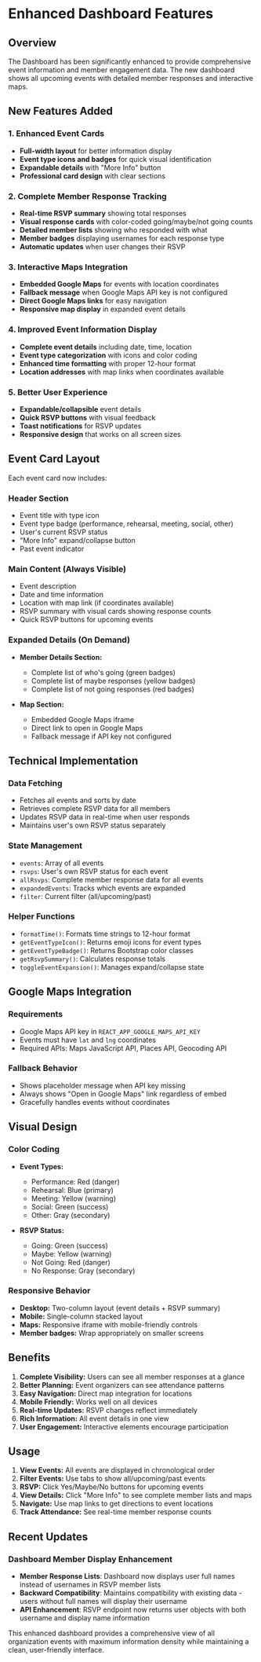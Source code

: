 # Enhanced Dashboard Features

## Overview

The Dashboard has been significantly enhanced to provide comprehensive event information and member engagement data. The new dashboard shows all upcoming events with detailed member responses and interactive maps.

## New Features Added

### 1. Enhanced Event Cards
- **Full-width layout** for better information display
- **Event type icons and badges** for quick visual identification
- **Expandable details** with "More Info" button
- **Professional card design** with clear sections

### 2. Complete Member Response Tracking
- **Real-time RSVP summary** showing total responses
- **Visual response cards** with color-coded going/maybe/not going counts
- **Detailed member lists** showing who responded with what
- **Member badges** displaying usernames for each response type
- **Automatic updates** when user changes their RSVP

### 3. Interactive Maps Integration
- **Embedded Google Maps** for events with location coordinates
- **Fallback message** when Google Maps API key is not configured
- **Direct Google Maps links** for easy navigation
- **Responsive map display** in expanded event details

### 4. Improved Event Information Display
- **Complete event details** including date, time, location
- **Event type categorization** with icons and color coding
- **Enhanced time formatting** with proper 12-hour format
- **Location addresses** with map links when coordinates available

### 5. Better User Experience
- **Expandable/collapsible** event details
- **Quick RSVP buttons** with visual feedback
- **Toast notifications** for RSVP updates
- **Responsive design** that works on all screen sizes

## Event Card Layout

Each event card now includes:

### Header Section
- Event title with type icon
- Event type badge (performance, rehearsal, meeting, social, other)
- User's current RSVP status
- "More Info" expand/collapse button
- Past event indicator

### Main Content (Always Visible)
- Event description
- Date and time information
- Location with map link (if coordinates available)
- RSVP summary with visual cards showing response counts
- Quick RSVP buttons for upcoming events

### Expanded Details (On Demand)
- **Member Details Section:**
  - Complete list of who's going (green badges)
  - Complete list of maybe responses (yellow badges)
  - Complete list of not going responses (red badges)
  
- **Map Section:**
  - Embedded Google Maps iframe
  - Direct link to open in Google Maps
  - Fallback message if API key not configured

## Technical Implementation

### Data Fetching
- Fetches all events and sorts by date
- Retrieves complete RSVP data for all members
- Updates RSVP data in real-time when user responds
- Maintains user's own RSVP status separately

### State Management
- `events`: Array of all events
- `rsvps`: User's own RSVP status for each event
- `allRsvps`: Complete member response data for all events
- `expandedEvents`: Tracks which events are expanded
- `filter`: Current filter (all/upcoming/past)

### Helper Functions
- `formatTime()`: Formats time strings to 12-hour format
- `getEventTypeIcon()`: Returns emoji icons for event types
- `getEventTypeBadge()`: Returns Bootstrap color classes
- `getRsvpSummary()`: Calculates response totals
- `toggleEventExpansion()`: Manages expand/collapse state

## Google Maps Integration

### Requirements
- Google Maps API key in `REACT_APP_GOOGLE_MAPS_API_KEY`
- Events must have `lat` and `lng` coordinates
- Required APIs: Maps JavaScript API, Places API, Geocoding API

### Fallback Behavior
- Shows placeholder message when API key missing
- Always shows "Open in Google Maps" link regardless of embed
- Gracefully handles events without coordinates

## Visual Design

### Color Coding
- **Event Types:**
  - Performance: Red (danger)
  - Rehearsal: Blue (primary)
  - Meeting: Yellow (warning)
  - Social: Green (success)
  - Other: Gray (secondary)

- **RSVP Status:**
  - Going: Green (success)
  - Maybe: Yellow (warning)
  - Not Going: Red (danger)
  - No Response: Gray (secondary)

### Responsive Behavior
- **Desktop:** Two-column layout (event details + RSVP summary)
- **Mobile:** Single-column stacked layout
- **Maps:** Responsive iframe with mobile-friendly controls
- **Member badges:** Wrap appropriately on smaller screens

## Benefits

1. **Complete Visibility:** Users can see all member responses at a glance
2. **Better Planning:** Event organizers can see attendance patterns
3. **Easy Navigation:** Direct map integration for locations
4. **Mobile Friendly:** Works well on all devices
5. **Real-time Updates:** RSVP changes reflect immediately
6. **Rich Information:** All event details in one view
7. **User Engagement:** Interactive elements encourage participation

## Usage

1. **View Events:** All events are displayed in chronological order
2. **Filter Events:** Use tabs to show all/upcoming/past events
3. **RSVP:** Click Yes/Maybe/No buttons for upcoming events
4. **View Details:** Click "More Info" to see complete member lists and maps
5. **Navigate:** Use map links to get directions to event locations
6. **Track Attendance:** See real-time member response counts

## Recent Updates

### Dashboard Member Display Enhancement
- **Member Response Lists**: Dashboard now displays user full names instead of usernames in RSVP member lists
- **Backward Compatibility**: Maintains compatibility with existing data - users without full names will display their username
- **API Enhancement**: RSVP endpoint now returns user objects with both username and display name information

This enhanced dashboard provides a comprehensive view of all organization events with maximum information density while maintaining a clean, user-friendly interface.
